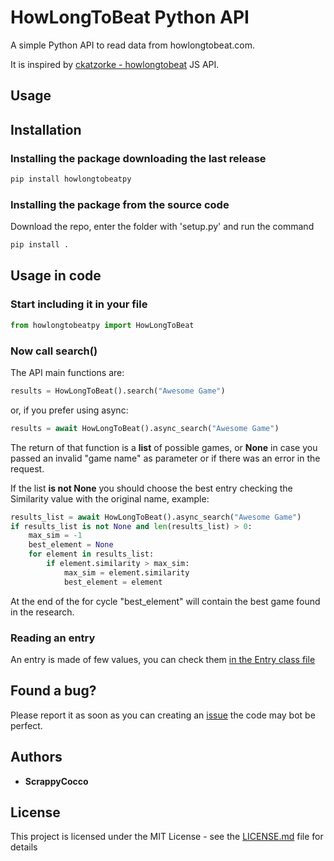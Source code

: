 # HowLongToBeat Python API
A simple Python API to read data from howlongtobeat.com.

It is inspired by [ckatzorke - howlongtobeat](https://github.com/ckatzorke/howlongtobeat) JS API.

## Usage

## Installation

### Installing the package downloading the last release

```python
pip install howlongtobeatpy
```

### Installing the package from the source code

Download the repo, enter the folder with 'setup.py' and run the command

```python
pip install .
```

## Usage in code

### Start including it in your file

```python
from howlongtobeatpy import HowLongToBeat
```

### Now call search()

The API main functions are:

```python
results = HowLongToBeat().search("Awesome Game")
```

or, if you prefer using async:

```python
results = await HowLongToBeat().async_search("Awesome Game")
```

The return of that function is a **list** of possible games, or **None** in case you passed an invalid "game name" as parameter or if there was an error in the request.

If the list **is not None** you should choose the best entry checking the Similarity value with the original name, example:

```python
results_list = await HowLongToBeat().async_search("Awesome Game")
if results_list is not None and len(results_list) > 0:
    max_sim = -1
    best_element = None
    for element in results_list:
        if element.similarity > max_sim:
            max_sim = element.similarity
            best_element = element
```
At the end of the for cycle "best_element" will contain the best game found in the research.

### Reading an entry

An entry is made of few values, you can check them [in the Entry class file](https://github.com/ScrappyCocco/HowLongToBeat-PythonAPI/blob/master/howlongtobeatpy/howlongtobeatpy/HowLongToBeatEntry.py) 

## Found a bug?

Please report it as soon as you can creating an [issue](https://github.com/ScrappyCocco/HowLongToBeat-PythonAPI/issues/new) the code may bot be perfect.

## Authors

* **ScrappyCocco**

## License

This project is licensed under the MIT License - see the [LICENSE.md](LICENSE.md) file for details
